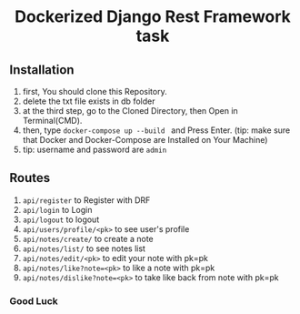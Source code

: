 <div  align="center">
<h1  align="center">Dockerized Django Rest Framework task</h1>
</div>

## Installation

1. first, You should clone this Repository.<br/>
2. delete the txt file exists in db folder
3. at the third step, go to the Cloned Directory, then Open in Terminal(CMD). <br/>
4. then, type ```docker-compose up --build ``` and Press Enter. (tip: make sure that Docker and Docker-Compose are Installed on Your Machine)
5. tip: username and password are ``` admin ```

## Routes

1. ```api/register``` to Register with DRF <br/>
2. ```api/login``` to Login <br/>
3. ```api/logout``` to logout <br/>
4. ```api/users/profile/<pk>``` to see user's profile <br/>
5. ```api/notes/create/``` to create a note <br/>
6. ```api/notes/list/``` to see notes list <br/>
7. ```api/notes/edit/<pk>``` to edit your note with pk=pk <br/>
8. ```api/notes/like?note=<pk>``` to like a note with pk=pk <br/>
9. ```api/notes/dislike?note=<pk>``` to take like back from note with pk=pk <br/>


### Good Luck
